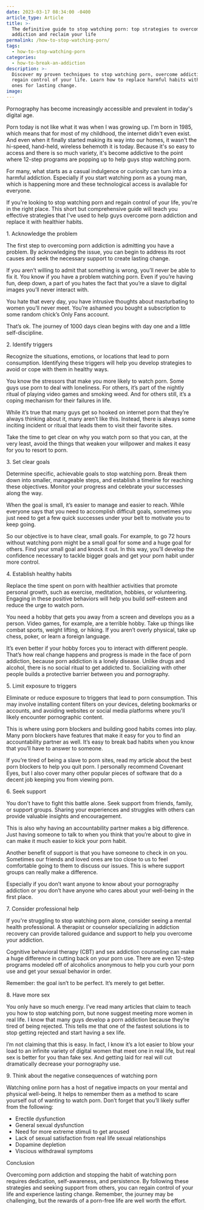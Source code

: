 ```yaml
---
date: 2023-03-17 08:34:00 -0400
article_type: Article
title: >-
  The definitive guide to stop watching porn: top strategies to overcome porn
  addiction and reclaim your life
permalink: /how-to-stop-watching-porn/
tags:
  - how-to-stop-watching-porn
categories:
  - how-to-break-an-addiction
description: >-
  Discover my proven techniques to stop watching porn, overcome addiction, and
  regain control of your life. Learn how to replace harmful habits with positive
  ones for lasting change.
image:
---
```

Pornography has become increasingly accessible and prevalent in today's digital age.&nbsp;

Porn today is not like what it was when I was growing up. I'm born in 1985, which means that for most of my childhood, the internet didn't even exist. And even when it finally started making its way into our homes, it wasn't the hi-speed, hand-held, wireless behemoth it is today. Because it's so easy to access and there is so much variety, it's become addictive to the point where 12-step programs are popping up to help guys stop watching porn.

For many, what starts as a casual indulgence or curiosity can turn into a harmful addiction. Especially if you start watching porn as a young man, which is happening more and these technological access is available for everyone.&nbsp;

If you're looking to stop watching porn and regain control of your life, you're in the right place. This short but comprehensive guide will teach you effective strategies that I've used to help guys overcome porn addiction and replace it with healthier habits.

1\. Acknowledge the problem

The first step to overcoming porn addiction is admitting you have a problem. By acknowledging the issue, you can begin to address its root causes and seek the necessary support to create lasting change.

If you aren’t willing to admit that something is wrong, you’ll never be able to fix it. You know if you have a problem watching porn. Even if you’re having fun, deep down, a part of you hates the fact that you’re a slave to digital images you’ll never interact with.

You hate that every day, you have intrusive thoughts about masturbating to women you’ll never meet. You’re ashamed you bought a subscription to some random chick’s Only Fans account.

That’s ok. The journey of 1000 days clean begins with day one and a little self-discipline.

2\. Identify triggers

Recognize the situations, emotions, or locations that lead to porn consumption. Identifying these triggers will help you develop strategies to avoid or cope with them in healthy ways.

You know the stressors that make you more likely to watch porn. Some guys use porn to deal with loneliness. For others, it’s part of the nightly ritual of playing video games and smoking weed. And for others still, it’s a coping mechanism for their failures in life.

While it’s true that many guys get so hooked on internet porn that they’re always thinking about it, many aren’t like this. Instead, there is always some inciting incident or ritual that leads them to visit their favorite sites.

Take the time to get clear on why you watch porn so that you can, at the very least, avoid the things that weaken your willpower and makes it easy for you to resort to porn.

3\. Set clear goals

Determine specific, achievable goals to stop watching porn. Break them down into smaller, manageable steps, and establish a timeline for reaching these objectives. Monitor your progress and celebrate your successes along the way.

When the goal is small, it’s easier to manage and easier to reach. While everyone says that you need to accomplish difficult goals, sometimes you just need to get a few quick successes under your belt to motivate you to keep going.

So our objective is to have clear, small goals. For example, to go 72 hours without watching porn might be a small goal for some and a huge goal for others. Find your small goal and knock it out. In this way, you’ll develop the confidence necessary to tackle bigger goals and get your porn habit under more control.

4\. Establish healthy habits

Replace the time spent on porn with healthier activities that promote personal growth, such as exercise, meditation, hobbies, or volunteering. Engaging in these positive behaviors will help you build self-esteem and reduce the urge to watch porn.

You need a hobby that gets you away from a screen and develops you as a person. Video games, for example, are a terrible hobby. Take up things like combat sports, weight lifting, or hiking. If you aren’t overly physical, take up chess, poker, or learn a foreign language.

It’s even better if your hobby forces you to interact with different people. That’s how real change happens and progress is made in the face of porn addiction, because porn addiction is a lonely disease. Unlike drugs and alcohol, there is no social ritual to get addicted to. Socializing with other people builds a protective barrier between you and pornography.

5\. Limit exposure to triggers

Eliminate or reduce exposure to triggers that lead to porn consumption. This may involve installing content filters on your devices, deleting bookmarks or accounts, and avoiding websites or social media platforms where you'll likely encounter pornographic content.

This is where using porn blockers and building good habits comes into play. Many porn blockers have features that make it easy for you to find an accountability partner as well. It’s easy to break bad habits when you know that you’ll have to answer to someone.

If you’re tired of being a slave to porn sites, read my article about the best porn blockers to help you quit porn. I personally recommend Covenant Eyes, but I also cover many other popular pieces of software that do a decent job keeping you from viewing porn.

6\. Seek support

You don't have to fight this battle alone. Seek support from friends, family, or support groups. Sharing your experiences and struggles with others can provide valuable insights and encouragement.

This is also why having an accountability partner makes a big difference. Just having someone to talk to when you think that you’re about to give in can make it much easier to kick your porn habit.

Another benefit of support is that you have someone to check in on you. Sometimes our friends and loved ones are too close to us to feel comfortable going to them to discuss our issues. This is where support groups can really make a difference.

Especially if you don’t want anyone to know about your pornography addiction or you don’t have anyone who cares about your well-being in the first place.

7\. Consider professional help

If you're struggling to stop watching porn alone, consider seeing a mental health professional. A therapist or counselor specializing in addiction recovery can provide tailored guidance and support to help you overcome your addiction.

Cognitive behavioral therapy (CBT) and sex addiction counseling can make a huge difference in cutting back on your porn use. There are even 12-step programs modeled off of alcoholics anonymous to help you curb your porn use and get your sexual behavior in order.

Remember: the goal isn’t to be perfect. It’s merely to get better.

8\. Have more sex

You only have so much energy. I’ve read many articles that claim to teach you how to stop watching porn, but none suggest meeting more women in real life. I know that many guys develop a porn addiction because they’re tired of being rejected. This tells me that one of the fastest solutions is to stop getting rejected and start having a sex life.

I’m not claiming that this is easy. In fact, I know it’s a lot easier to blow your load to an infinite variety of digital women that meet one in real life, but real sex is better for you than fake sex. And getting laid for real will cut dramatically decrease your pornography use.

9\. Think about the negative consequences of watching porn

Watching online porn has a host of negative impacts on your mental and physical well-being. It helps to remember them as a method to scare yourself out of wanting to watch porn. Don’t forget that you’ll likely suffer from the following:

* Erectile dysfunction
* General sexual dysfunction
* Need for more extreme stimuli to get aroused
* Lack of sexual satisfaction from real life sexual relationships
* Dopamine depletion
* Viscious withdrawal symptoms

Conclusion

Overcoming porn addiction and stopping the habit of watching porn requires dedication, self-awareness, and persistence. By following these strategies and seeking support from others, you can regain control of your life and experience lasting change. Remember, the journey may be challenging, but the rewards of a porn-free life are well worth the effort.